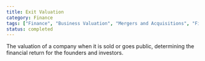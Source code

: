 ```yaml
---
title: Exit Valuation
category: Finance
tags: ["Finance", "Business Valuation", "Mergers and Acquisitions", "Financial Exit"]
status: completed
---
```

The valuation of a company when it is sold or goes public, determining the financial return for the founders and investors.